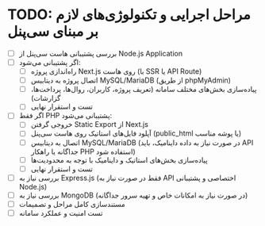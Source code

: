 # TODO: مراحل اجرایی و تکنولوژی‌های لازم بر مبنای سی‌پنل

- [ ] بررسی پشتیبانی هاست سی‌پنل از Node.js Application
- [ ] اگر پشتیبانی می‌شود:
    - [ ] راه‌اندازی پروژه Next.js روی هاست (با SSR یا API Route)
    - [ ] اتصال پروژه به دیتابیس MySQL/MariaDB (از طریق phpMyAdmin)
    - [ ] پیاده‌سازی بخش‌های مختلف سامانه (تعریف پروژه، کاربران، روال‌ها، پرداخت‌ها، گزارشات)
    - [ ] تست و استقرار نهایی
- [ ] اگر فقط PHP پشتیبانی می‌شود:
    - [ ] خروجی گرفتن Static Export از Next.js
    - [ ] آپلود فایل‌های استاتیک روی هاست سی‌پنل (public_html یا پوشه مناسب)
    - [ ] اتصال به دیتابیس MySQL/MariaDB (در صورت نیاز به داده داینامیک، باید API جداگانه یا راهکار PHP استفاده شود)
    - [ ] پیاده‌سازی بخش‌های استاتیک و داینامیک با توجه به محدودیت‌ها
    - [ ] تست و استقرار نهایی
- [ ] بررسی نیاز به Express.js (فقط در صورت نیاز به API اختصاصی و پشتیبانی Node.js)
- [ ] بررسی نیاز به MongoDB (در صورت نیاز به امکانات خاص و تهیه سرور جداگانه)
- [ ] مستندسازی کامل مراحل و تصمیمات
- [ ] تست امنیت و عملکرد سامانه 